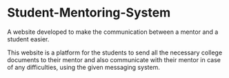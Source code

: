 # Student-Mentoring-System
A website developed to make the communication between a mentor and a student easier.

This website is a platform for the students to send all the necessary college documents to their mentor and also communicate with their mentor in case of any difficulties, using the given messaging system.
